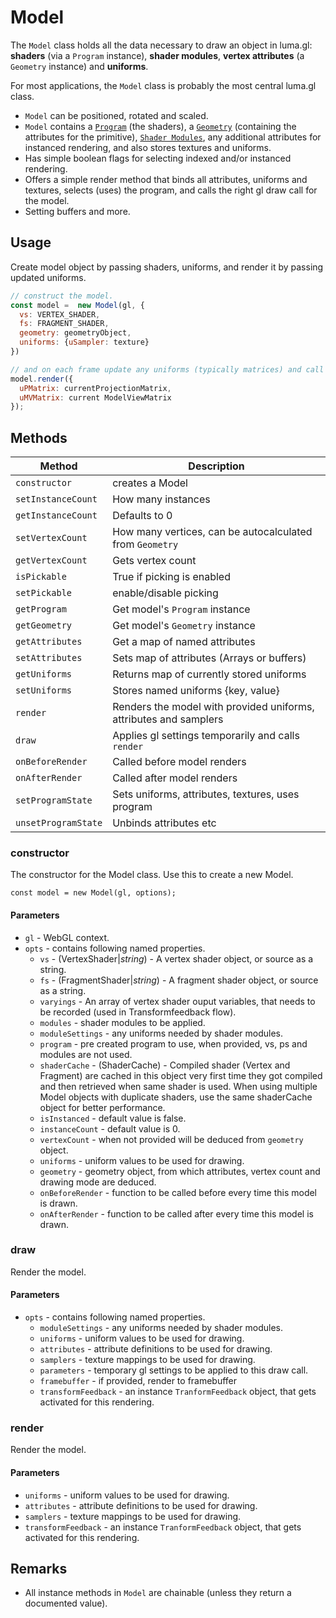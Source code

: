 # Model

The `Model` class holds all the data necessary to draw an object in
luma.gl: **shaders** (via a `Program` instance), **shader modules**, **vertex attributes**
(a `Geometry` instance) and **uniforms**.

For most applications, the `Model` class is probably the most central luma.gl
class.

- `Model` can be positioned, rotated and scaled.
- `Model` contains a [`Program`](/#/documentation/api-reference/program) (the shaders), a [`Geometry`](/#/documentation/api-reference/geometry) (containing the attributes for the primitive), [`Shader Modules`](/#/documentation/api-reference/shader-modules), any additional attributes for instanced rendering, and also stores textures and uniforms.
- Has simple boolean flags for selecting indexed and/or instanced rendering.
- Offers a simple render method that binds all attributes, uniforms and textures, selects (uses) the program, and calls the right gl draw call for the model.
- Setting buffers and more.


## Usage

Create model object by passing shaders, uniforms, and render it by passing updated uniforms.
```js
// construct the model.
const model =  new Model(gl, {
  vs: VERTEX_SHADER,
  fs: FRAGMENT_SHADER,
  geometry: geometryObject,
  uniforms: {uSampler: texture}
})

// and on each frame update any uniforms (typically matrices) and call render.
model.render({
  uPMatrix: currentProjectionMatrix,
  uMVMatrix: current ModelViewMatrix
});

```

## Methods


| **Method** | **Description** |
| --- | --- |
| `constructor` | creates a Model|
| `setInstanceCount` | How many instances |
| `getInstanceCount` | Defaults to 0 |
| `setVertexCount` | How many vertices, can be autocalculated from `Geometry` |
| `getVertexCount` | Gets vertex count |
| `isPickable` | True if picking is enabled |
| `setPickable` | enable/disable picking|
| `getProgram` | Get model's `Program` instance |
| `getGeometry` | Get model's `Geometry` instance |
| `getAttributes` | Get a map of named attributes |
| `setAttributes` | Sets map of attributes (Arrays or buffers) |
| `getUniforms` | Returns map of currently stored uniforms |
| `setUniforms` | Stores named uniforms {key, value} |
| `render` | Renders the model with provided uniforms, attributes and samplers |
| `draw` | Applies gl settings temporarily and calls `render` |
| `onBeforeRender` | Called before model renders |
| `onAfterRender` | Called after model renders |
| `setProgramState` | Sets uniforms, attributes, textures, uses program |
| `unsetProgramState` | Unbinds attributes etc |

### constructor

The constructor for the Model class. Use this to create a new Model.

`const model = new Model(gl, options);`

#### Parameters

* `gl` - WebGL context.
* `opts` - contains following named properties.
  * `vs` - (VertexShader|*string*) - A vertex shader object, or source as a string.
  * `fs` - (FragmentShader|*string*) - A fragment shader object, or source as a string.
  * `varyings` - An array of vertex shader ouput variables, that needs to be recorded (used in Transformfeedback flow).
  * `modules` - shader modules to be applied.
  * `moduleSettings` - any uniforms needed by shader modules.
  * `program` - pre created program to use, when provided, vs, ps and modules are not used.
  * `shaderCache` - (ShaderCache) - Compiled shader (Vertex and Fragment) are cached in this object very first time they got compiled and then retrieved when same shader is used. When using multiple Model objects with duplicate shaders, use the same shaderCache object for better performance.
  * `isInstanced` - default value is false.
  * `instanceCount` - default value is 0.
  * `vertexCount` - when not provided will be deduced from `geometry` object.
  * `uniforms` - uniform values to be used for drawing.
  * `geometry` - geometry object, from which attributes, vertex count and drawing mode are deduced.
  * `onBeforeRender` - function to be called before every time this model is drawn.
  * `onAfterRender` - function to be called after every time this model is drawn.

### draw

Render the model.

#### Parameters

* `opts` - contains following named properties.
  * `moduleSettings` - any uniforms needed by shader modules.
  * `uniforms` - uniform values to be used for drawing.
  * `attributes` - attribute definitions to be used for drawing.
  * `samplers` - texture mappings to be used for drawing.
  * `parameters` - temporary gl settings to be applied to this draw call.
  * `framebuffer` - if provided, render to framebuffer
  * `transformFeedback` - an instance `TranformFeedback` object, that gets activated for this rendering.

### render

Render the model.

#### Parameters

* `uniforms` - uniform values to be used for drawing.
* `attributes` - attribute definitions to be used for drawing.
* `samplers` - texture mappings to be used for drawing.
* `transformFeedback` - an instance `TranformFeedback` object, that gets activated for this rendering.


## Remarks
* All instance methods in `Model` are chainable
  (unless they return a documented value).
